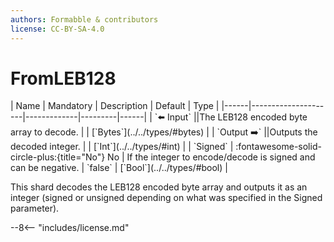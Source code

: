 ```yaml
---
authors: Formabble & contributors
license: CC-BY-SA-4.0
---
```



# FromLEB128

<div class="sh-parameters" markdown="1">
| Name | Mandatory | Description | Default | Type |
|------|---------------------|-------------|---------|------|
| `⬅️ Input` ||The LEB128 encoded byte array to decode. | | [`Bytes`](../../types/#bytes) |
| `Output ➡️` ||Outputs the decoded integer. | | [`Int`](../../types/#int) |
| `Signed` | :fontawesome-solid-circle-plus:{title="No"} No  | If the integer to encode/decode is signed and can be negative. | `false` | [`Bool`](../../types/#bool) |

</div>

This shard decodes the LEB128 encoded byte array and outputs it as an integer (signed or unsigned depending on what was specified in the Signed parameter).

--8<-- "includes/license.md"


